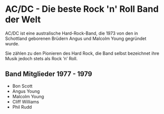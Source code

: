 # AC/DC - Die beste Rock 'n' Roll Band der Welt

AC/DC ist eine australische Hard-Rock-Band,
die 1973 von den in Schottland geborenen Brüdern
Angus und Malcolm Young gegründet wurde.

Sie zählen zu den Pionieren des Hard Rock,
die Band selbst bezeichnet ihre Musik jedoch
stets als Rock ’n’ Roll.

## Band Mitglieder 1977 - 1979

* Bon Scott
* Angus Young
* Malcolm Young
* Cliff Williams
* Phil Rudd
